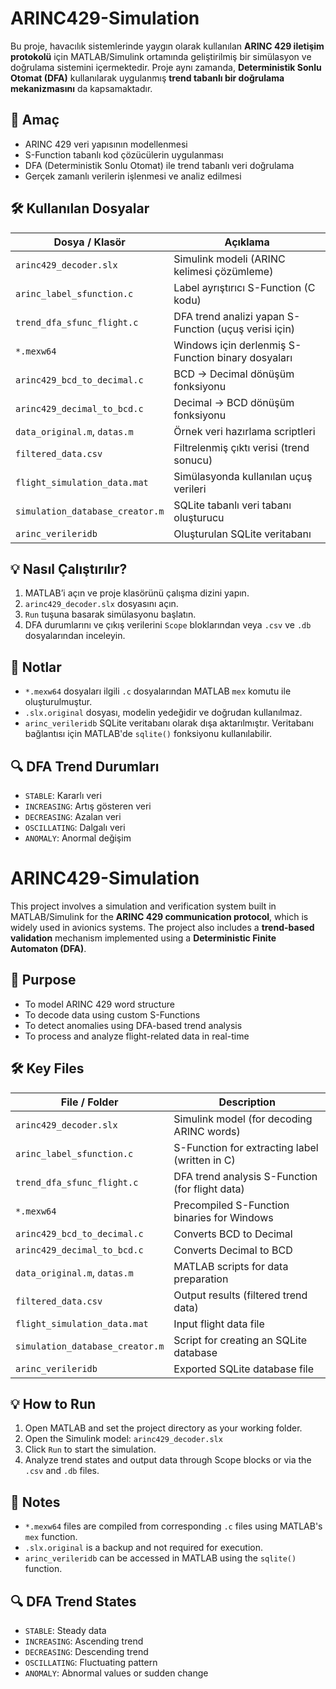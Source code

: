 # ARINC429-Simulation

Bu proje, havacılık sistemlerinde yaygın olarak kullanılan **ARINC 429 iletişim protokolü** için MATLAB/Simulink ortamında geliştirilmiş bir simülasyon ve doğrulama sistemini içermektedir. Proje aynı zamanda, **Deterministik Sonlu Otomat (DFA)** kullanılarak uygulanmış **trend tabanlı bir doğrulama mekanizmasını** da kapsamaktadır.

## 🎯 Amaç

- ARINC 429 veri yapısının modellenmesi
- S-Function tabanlı kod çözücülerin uygulanması
- DFA (Deterministik Sonlu Otomat) ile trend tabanlı veri doğrulama
- Gerçek zamanlı verilerin işlenmesi ve analiz edilmesi

## 🛠️ Kullanılan Dosyalar

| Dosya / Klasör                    | Açıklama |
|----------------------------------|----------|
| `arinc429_decoder.slx`           | Simulink modeli (ARINC kelimesi çözümleme) |
| `arinc_label_sfunction.c`        | Label ayrıştırıcı S-Function (C kodu) |
| `trend_dfa_sfunc_flight.c`       | DFA trend analizi yapan S-Function (uçuş verisi için) |
| `*.mexw64`                        | Windows için derlenmiş S-Function binary dosyaları |
| `arinc429_bcd_to_decimal.c`      | BCD → Decimal dönüşüm fonksiyonu |
| `arinc429_decimal_to_bcd.c`      | Decimal → BCD dönüşüm fonksiyonu |
| `data_original.m`, `datas.m`     | Örnek veri hazırlama scriptleri |
| `filtered_data.csv`              | Filtrelenmiş çıktı verisi (trend sonucu) |
| `flight_simulation_data.mat`     | Simülasyonda kullanılan uçuş verileri |
| `simulation_database_creator.m`  | SQLite tabanlı veri tabanı oluşturucu |
| `arinc_verileridb`               | Oluşturulan SQLite veritabanı |

## 💡 Nasıl Çalıştırılır?

1. MATLAB’i açın ve proje klasörünü çalışma dizini yapın.
2. `arinc429_decoder.slx` dosyasını açın.
3. `Run` tuşuna basarak simülasyonu başlatın.
4. DFA durumlarını ve çıkış verilerini `Scope` bloklarından veya `.csv` ve `.db` dosyalarından inceleyin.

## 📌 Notlar

- `*.mexw64` dosyaları ilgili `.c` dosyalarından MATLAB `mex` komutu ile oluşturulmuştur.
- `.slx.original` dosyası, modelin yedeğidir ve doğrudan kullanılmaz.
- `arinc_verileridb` SQLite veritabanı olarak dışa aktarılmıştır. Veritabanı bağlantısı için MATLAB'de `sqlite()` fonksiyonu kullanılabilir.

## 🔍 DFA Trend Durumları

- `STABLE`: Kararlı veri
- `INCREASING`: Artış gösteren veri
- `DECREASING`: Azalan veri
- `OSCILLATING`: Dalgalı veri
- `ANOMALY`: Anormal değişim


# ARINC429-Simulation

This project involves a simulation and verification system built in MATLAB/Simulink for the **ARINC 429 communication protocol**, which is widely used in avionics systems. The project also includes a **trend-based validation** mechanism implemented using a **Deterministic Finite Automaton (DFA)**.

## 🎯 Purpose

- To model ARINC 429 word structure
- To decode data using custom S-Functions
- To detect anomalies using DFA-based trend analysis
- To process and analyze flight-related data in real-time

## 🛠️ Key Files

| File / Folder                   | Description |
|--------------------------------|-------------|
| `arinc429_decoder.slx`         | Simulink model (for decoding ARINC words) |
| `arinc_label_sfunction.c`      | S-Function for extracting label (written in C) |
| `trend_dfa_sfunc_flight.c`     | DFA trend analysis S-Function (for flight data) |
| `*.mexw64`                      | Precompiled S-Function binaries for Windows |
| `arinc429_bcd_to_decimal.c`    | Converts BCD to Decimal |
| `arinc429_decimal_to_bcd.c`    | Converts Decimal to BCD |
| `data_original.m`, `datas.m`   | MATLAB scripts for data preparation |
| `filtered_data.csv`            | Output results (filtered trend data) |
| `flight_simulation_data.mat`   | Input flight data file |
| `simulation_database_creator.m`| Script for creating an SQLite database |
| `arinc_verileridb`             | Exported SQLite database file |

## 💡 How to Run

1. Open MATLAB and set the project directory as your working folder.
2. Open the Simulink model: `arinc429_decoder.slx`
3. Click `Run` to start the simulation.
4. Analyze trend states and output data through Scope blocks or via the `.csv` and `.db` files.

## 📌 Notes

- `*.mexw64` files are compiled from corresponding `.c` files using MATLAB's `mex` function.
- `.slx.original` is a backup and not required for execution.
- `arinc_verileridb` can be accessed in MATLAB using the `sqlite()` function.

## 🔍 DFA Trend States

- `STABLE`: Steady data
- `INCREASING`: Ascending trend
- `DECREASING`: Descending trend
- `OSCILLATING`: Fluctuating pattern
- `ANOMALY`: Abnormal values or sudden change
